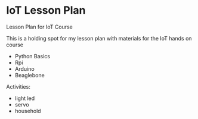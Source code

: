 # IoT Lesson Plan
Lesson Plan for IoT Course

This is a holding spot for my lesson plan with materials for the IoT hands on course

- Python Basics
- Rpi
- Arduino
- Beaglebone

Activities:

- light led
- servo
- household

